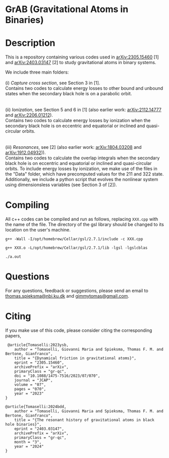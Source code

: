 # GrAB (Gravitational Atoms in Binaries)
# Description
This is a repository containing various codes used in <a href="https://arxiv.org/abs/2305.15460">arXiv:2305.15460</a> [1] and <a href="https://arxiv.org/abs/2403.03147">arXiv:2403.03147</a> [2] to study gravitational atoms in binary systems. 

We include three main folders:\
\
(i) *Capture cross section*, see Section 3 in [1].\
Contains two codes to calculate energy losses to other bound and unbound states when the secondary black hole is on a parabolic orbit.\
\
\
(ii) *Ionization*, see Section 5 and 6 in [1] (also earlier work: <a href="https://arxiv.org/abs/2112.14777">arXiv:2112.14777</a> and <a href="https://arxiv.org/abs/2206.01212">arXiv:2206.01212</a>).\
Contains two codes to calculate energy losses by ionization when the secondary black hole is on eccentric and equatorial or inclined and quasi-circular orbits.\
\
\
(iii) *Resonances*, see [2] (also earlier work: <a href="https://arxiv.org/abs/1804.03208">arXiv:1804.03208</a> and <a href="https://arxiv.org/abs/1912.04932">arXiv:1912.04932</a>)).\
Contains two codes to calculate the overlap integrals when the secondary black hole is on eccentric and equatorial or inclined and quasi-circular orbits. To include energy losses by ionization, we make use of the files in the "Data" folder, which have precomputed values for the 211 and 322 state.\
Additionally, we include a python script that evolves the nonlinear system using dimensionsless variables (see Section 3 of [2]).
# Compiling
All c++ codes can be compiled and run as follows, replacing `XXX.cpp` with the name of the file. The directory of the gsl library should be changed to its location on the user's machine.
<pre><code>g++ -Wall -I/opt/homebrew/Cellar/gsl/2.7.1/include -c XXX.cpp
  
g++ XXX.o -L/opt/homebrew/Cellar/gsl/2.7.1/lib -lgsl -lgslcblas

./a.out
</code></pre>
# Questions
For any questions, feedback or suggestions, please send an email to <a href="mailto:thomas.spieksma@nbi.ku.dk">thomas.spieksma@nbi.ku.dk</a> and <a href="mailto:gimmytomas@gmail.com">gimmytomas@gmail.com</a>.
# Citing
If you make use of this code, please consider citing the corresponding papers,
<pre><code> @article{Tomaselli:2023ysb,
    author = "Tomaselli, Giovanni Maria and Spieksma, Thomas F. M. and Bertone, Gianfranco",
    title = "{Dynamical friction in gravitational atoms}",
    eprint = "2305.15460",
    archivePrefix = "arXiv",
    primaryClass = "gr-qc",
    doi = "10.1088/1475-7516/2023/07/070",
    journal = "JCAP",
    volume = "07",
    pages = "070",
    year = "2023"
}
  
@article{Tomaselli:2024bdd,
    author = "Tomaselli, Giovanni Maria and Spieksma, Thomas F. M. and Bertone, Gianfranco",
    title = "{The resonant history of gravitational atoms in black hole binaries}",
    eprint = "2403.03147",
    archivePrefix = "arXiv",
    primaryClass = "gr-qc",
    month = "3",
    year = "2024"
}</code></pre>
